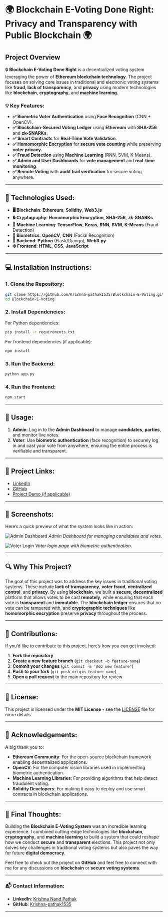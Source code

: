 # **🌍 Blockchain E-Voting Done Right: Privacy and Transparency with Public Blockchain** 🌍

## **Project Overview**

🔒 **Blockchain E-Voting Done Right** is a decentralized voting system leveraging the power of **Ethereum blockchain technology**. The project focuses on solving core issues in traditional and electronic voting systems like **fraud**, **lack of transparency**, and **privacy** using modern technologies like **blockchain**, **cryptography**, and **machine learning**. 

### **💡 Key Features**:
- **✅ Biometric Voter Authentication** using **Face Recognition** (CNN + OpenCV).
- **✅ Blockchain-Secured Voting Ledger** using **Ethereum** with **SHA-256** and **zk-SNARKs**.
- **✅ Smart Contracts** for **Real-Time Vote Validation**.
- **✅ Homomorphic Encryption** for **secure vote counting** while preserving **voter privacy**.
- **✅ Fraud Detection** using **Machine Learning** (RNN, SVM, K-Means).
- **✅ Admin and User Dashboards** for **vote management** and **real-time monitoring**.
- **✅ Remote Voting** with **audit trail verification** for secure voting anywhere.

---

## **🔧 Technologies Used**:

- **🖥️ Blockchain**: **Ethereum**, **Solidity**, **Web3.js**
- **🔒 Cryptography**: **Homomorphic Encryption**, **SHA-256**, **zk-SNARKs**
- **🤖 Machine Learning**: **TensorFlow**, **Keras**, **RNN**, **SVM**, **K-Means** (Fraud Detection)
- **📸 Biometrics**: **OpenCV**, **CNN** (Facial Recognition)
- **🐍 Backend**: **Python** (Flask/Django), **Web3.py**
- **🌐 Frontend**: **HTML**, **CSS**, **JavaScript**

---

## **💻 Installation Instructions**:

### **1. Clone the Repository:**
```bash
git clone https://github.com/Krishna-pathak1535/Blockchain-E-Voting.git
cd Blockchain-E-Voting
```

### **2. Install Dependencies**:
For Python dependencies:
```bash
pip install -r requirements.txt
```

For frontend dependencies (if applicable):
```bash
npm install
```

### **3. Run the Backend**:
```bash
python app.py
```

### **4. Run the Frontend**:
```bash
npm start
```

---

## **🚀 Usage**:

1. **Admin**: Log in to the **Admin Dashboard** to manage **candidates**, **parties**, and monitor live votes.
2. **Voter**: Use **biometric authentication** (face recognition) to securely log in and cast your vote from anywhere, ensuring the entire process is verifiable and transparent.

---

## **🔗 Project Links**:

- [LinkedIn](https://www.linkedin.com/in/krishnanand-pathak/)  
- [GitHub](https://github.com/Krishna-pathak1535)  
- [Project Demo (if applicable)](https://github.com/Krishna-pathak1535/Blockchain-E-Voting)

---

## **📸 Screenshots**:

Here’s a quick preview of what the system looks like in action:

![Admin Dashboard](https://img.shields.io/badge/Admin%20Dashboard-blue?style=for-the-badge&logo=ethereum&logoColor=white)
*Admin Dashboard for managing candidates and votes.*

![Voter Login](https://img.shields.io/badge/Voter%20Login-green?style=for-the-badge&logo=ethereum&logoColor=white)
*Voter login page with biometric authentication.*

---

## **🔍 Why This Project?**

The goal of this project was to address the key issues in traditional voting systems. These include **lack of transparency**, **voter fraud**, **centralized control**, and **privacy**. By using **blockchain**, we built a **secure, decentralized** platform that allows votes to be cast **remotely**, while ensuring that each vote is **transparent** and **immutable**. The **blockchain ledger** ensures that no vote can be tampered with, and **cryptographic techniques** like **homomorphic encryption** preserve **privacy** throughout the process.

---

## **🎯 Contributions**:

If you’d like to contribute to this project, here’s how you can get involved:
1. **Fork the repository**
2. **Create a new feature branch** (`git checkout -b feature-name`)
3. **Commit your changes** (`git commit -m 'Add new feature'`)
4. **Push to your fork** (`git push origin feature-name`)
5. **Open a pull request** to the main repository for review

---

## **📜 License**:

This project is licensed under the **MIT License** - see the [LICENSE](LICENSE) file for more details.

---

## **🙏 Acknowledgements**:

A big thank you to:
- **Ethereum Community**: For the open-source blockchain framework enabling decentralized applications.
- **OpenCV**: For the computer vision libraries used in implementing biometric authentication.
- **Machine Learning Libraries**: For providing algorithms that help detect fraudulent voting.
- **Solidity Developers**: For making it easy to deploy and use smart contracts in blockchain applications.

---

## **🌟 Final Thoughts**:

Building the **Blockchain E-Voting System** was an incredible learning experience. I combined cutting-edge technologies like **blockchain**, **cryptography**, and **machine learning** to build a system that could reshape how we conduct **secure** and **transparent** elections. This project not only solves key challenges in traditional voting systems but also paves the way for future **digital democracy**.

Feel free to check out the project on **GitHub** and feel free to connect with me for any discussions on **blockchain** or **secure voting systems**.

---

### **📬 Contact Information**:
- **LinkedIn**: [Krishna Nand Pathak](https://www.linkedin.com/in/krishnanand-pathak/)
- **GitHub**: [Krishna-pathak1535](https://github.com/Krishna-pathak1535)

---
